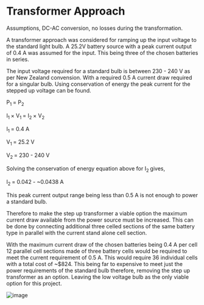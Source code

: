 # Transformer Approach

Assumptions, DC-AC conversion, no losses during the transformation.

A transformer approach was considered for ramping up the input voltage to the standard light bulb. A 25.2V battery source with a peak
current output of 0.4 A was assumed for the input.
This being three of the chosen batteries in series.

The input voltage required for a standard bulb is between 230 - 240 V as per
New Zealand convension. With a required 0.5 A current draw required for a
singular bulb. Using conservation of energy the peak current for the stepped
up voltage can be found.

P<sub>1 </sub> = P<sub>2 </sub>
 
I<sub>1 </sub> $\times$ V<sub>1 </sub> = I<sub>2 </sub> $\times$ V<sub>2 </sub>

I<sub>1 </sub> = 0.4 A

V<sub>1 </sub> = 25.2 V

V<sub>2 </sub> = 230 - 240 V

Solving the conservation of energy equation above for I<sub>2 </sub> gives,

I<sub>2 </sub> = 0.042 - ~0.0438 A

This peak current output range being less than 0.5 A is not enough to power a standard
bulb.

Therefore to make the step up transformer a viable option the maximum current
draw available from the power source must be increased. This can be done by
connecting additional three celled sections of the same battery type in
parallel with the current stand alone cell section.

With the maximum current draw of the chosen batteries being 0.4 A per cell
12 parallel cell sections made of three battery cells would be required
to meet the current requirement of 0.5 A. This would require 36 individual
cells with a total cost of ~$824. This being far to expensive to meet just the power requirements of the standard bulb therefore, removing the step
up transformer as an option. Leaving the low voltage bulb as the only viable
option for this project.

![image](https://user-images.githubusercontent.com/108167199/176327226-caa70a00-c442-433b-be4c-eab8a7def9b8.png)
